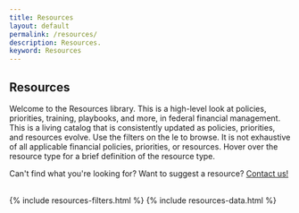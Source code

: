 ```yaml
---
title: Resources
layout: default
permalink: /resources/
description: Resources.
keyword: Resources
---
```

<section class="usa-graphic-list">
    <div class="grid-container">
        <h1 class="column-centered-heading margin-bottom-1">Resources</h1>
        <div class="usa-graphic-list__row grid-row grid-gap margin-0">
            <p class="font-sans-sm padding-top-1 margin-0">Welcome to the Resources library. This is a high-level look at policies, priorities, training, playbooks, and more, in federal financial
            management. This is a living catalog that is consistently updated as policies, priorities, and resources evolve. Use the filters on the le to browse. It is not exhaustive of all applicable financial policies, priorities, or resources. Hover over the resource type for a brief definition of the
                resource type.</p>
            <p class="font-sans-sm padding-top-1 margin-0">Can't find what you're looking for? Want to suggest a resource? <a href="mailto:CFOC.support@gsa.gov">Contact us!</a></p>
            <br>
        </div>
    </div>
</section>
<section class="usa-graphic-list margin-bottom-4">
    <div class="grid-container">
        <div class="usa-graphic-list__row grid-row grid-gap">
            {% include resources-filters.html %}
            {% include resources-data.html %}
        </div>
    </div>
</section>